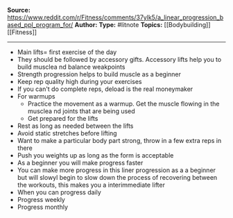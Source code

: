 **Source:** https://www.reddit.com/r/Fitness/comments/37ylk5/a_linear_progression_based_ppl_program_for/
**Author:** 
**Type:** #litnote 
**Topics:** [[Bodybuilding]] [[Fitness]]

----
- Main lifts= first exercise of the day
- They should be followed by accessory gifts. Accessory lifts help you to build musclea nd balance weakpoints
- Strength progression helps to build muscle as a beginner
- Keep rep quality high during your exercises
- If you can't do complete reps, deload is the real moneymaker
- For warmups
	- Practice the movement as a warmup. Get the muscle flowing in the musclea nd joints that are being used 
	- Get prepared for the lifts
- Rest as long as needed between the lifts
- Avoid static stretches before lifting
- Want to make a particular body part strong, throw in a few extra reps in there
- Push you weights up as long as the form is acceptable
- As a beginner you will make progress faster
- You can make more progress in this liner progression as a a beginner but will slowyl begin to slow down the process of recovering between the workouts, this makes you a interimmediate lifter
- When you can progress daily
- Progress weekly
- Progress monthly